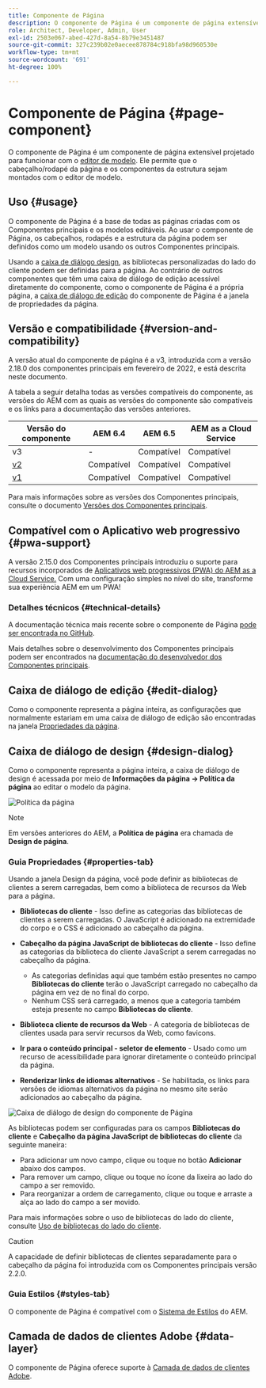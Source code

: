 ```yaml
---
title: Componente de Página
description: O componente de Página é um componente de página extensível projetado para funcionar com o editor de modelo e permitir que o cabeçalho/rodapé da página e os componentes da estrutura sejam montados com o editor de modelo.
role: Architect, Developer, Admin, User
exl-id: 2503e067-abed-427d-8a54-8b79e3451487
source-git-commit: 327c239b02e0aecee878784c918bfa98d960530e
workflow-type: tm+mt
source-wordcount: '691'
ht-degree: 100%

---
```


# Componente de Página {#page-component}

O componente de Página é um componente de página extensível projetado para funcionar com o [editor de modelo](https://experienceleague.adobe.com/docs/experience-manager-cloud-service/sites/authoring/features/templates.html?lang=pt-BR). Ele permite que o cabeçalho/rodapé da página e os componentes da estrutura sejam montados com o editor de modelo.

## Uso {#usage}

O componente de Página é a base de todas as páginas criadas com os Componentes principais e os modelos editáveis. Ao usar o componente de Página, os cabeçalhos, rodapés e a estrutura da página podem ser definidos como um modelo usando os outros Componentes principais.

Usando a [caixa de diálogo design](#design-dialog), as bibliotecas personalizadas do lado do cliente podem ser definidas para a página. Ao contrário de outros componentes que têm uma caixa de diálogo de edição acessível diretamente do componente, como o componente de Página é a própria página, a [caixa de diálogo de edição](#edit-dialog) do componente de Página é a janela de propriedades da página.

## Versão e compatibilidade {#version-and-compatibility}

A versão atual do componente de página é a v3, introduzida com a versão 2.18.0 dos componentes principais em fevereiro de 2022, e está descrita neste documento.

A tabela a seguir detalha todas as versões compatíveis do componente, as versões do AEM com as quais as versões do componente são compatíveis e os links para a documentação das versões anteriores.

| Versão do componente | AEM 6.4 | AEM 6.5 | AEM as a Cloud Service |
|---|---|---|---|
| v3 | - | Compatível | Compatível |
| [v2](v2/page.md) | Compatível | Compatível | Compatível |
| [v1](v1/page-v1.md) | Compatível | Compatível | Compatível |

Para mais informações sobre as versões dos Componentes principais, consulte o documento [Versões dos Componentes principais](/help/versions.md).

## Compatível com o Aplicativo web progressivo {#pwa-support}

A versão 2.15.0 dos Componentes principais introduziu o suporte para recursos incorporados de [Aplicativos web progressivos (PWA) do AEM as a Cloud Service.](https://experienceleague.adobe.com/docs/experience-manager-cloud-service/sites/authoring/features/enable-pwa.html?lang=pt-BR) Com uma configuração simples no nível do site, transforme sua experiência AEM em um PWA!

### Detalhes técnicos {#technical-details}

A documentação técnica mais recente sobre o componente de Página [pode ser encontrada no GitHub](https://adobe.com/go/aem_cmp_tech_page_v3_br).

Mais detalhes sobre o desenvolvimento dos Componentes principais podem ser encontrados na [documentação do desenvolvedor dos Componentes principais](/help/developing/overview.md).

## Caixa de diálogo de edição {#edit-dialog}

Como o componente representa a página inteira, as configurações que normalmente estariam em uma caixa de diálogo de edição são encontradas na janela [Propriedades da página](https://experienceleague.adobe.com/docs/experience-manager-cloud-service/sites/authoring/fundamentals/page-properties.html?lang=pt-BR).

## Caixa de diálogo de design {#design-dialog}

Como o componente representa a página inteira, a caixa de diálogo de design é acessada por meio de **Informações da página -> Política da página** ao editar o modelo da página.

![Política da página](/help/assets/page-policy.png)

>[!NOTE]
>
>Em versões anteriores do AEM, a **Política de página** era chamada de **Design de página**.

### Guia Propriedades {#properties-tab}

Usando a janela Design da página, você pode definir as bibliotecas de clientes a serem carregadas, bem como a biblioteca de recursos da Web para a página.

* **Bibliotecas do cliente** - Isso define as categorias das bibliotecas de clientes a serem carregadas. O JavaScript é adicionado na extremidade do corpo e o CSS é adicionado ao cabeçalho da página.
* **Cabeçalho da página JavaScript de bibliotecas do cliente** - Isso define as categorias da biblioteca do cliente JavaScript a serem carregadas no cabeçalho da página.
   * As categorias definidas aqui que também estão presentes no campo **Bibliotecas do cliente** terão o JavaScript carregado no cabeçalho da página em vez de no final do corpo.
   * Nenhum CSS será carregado, a menos que a categoria também esteja presente no campo **Bibliotecas do cliente**.

* **Biblioteca cliente de recursos da Web** - A categoria de bibliotecas de clientes usada para servir recursos da Web, como favicons.

* **Ir para o conteúdo principal - seletor de elemento** - Usado como um recurso de acessibilidade para ignorar diretamente o conteúdo principal da página.

* **Renderizar links de idiomas alternativos** - Se habilitada, os links para versões de idiomas alternativos da página no mesmo site serão adicionados ao cabeçalho da página.

![Caixa de diálogo de design do componente de Página](/help/assets/page-design.png)

As bibliotecas podem ser configuradas para os campos **Bibliotecas do cliente** e **Cabeçalho da página JavaScript de bibliotecas do cliente** da seguinte maneira:

* Para adicionar um novo campo, clique ou toque no botão **Adicionar** abaixo dos campos.
* Para remover um campo, clique ou toque no ícone da lixeira ao lado do campo a ser removido.
* Para reorganizar a ordem de carregamento, clique ou toque e arraste a alça ao lado do campo a ser movido.

Para mais informações sobre o uso de bibliotecas do lado do cliente, consulte [Uso de bibliotecas do lado do cliente](https://helpx.adobe.com/br/experience-manager/6-5/sites/developing/using/clientlibs.html).

>[!CAUTION]
>
>A capacidade de definir bibliotecas de clientes separadamente para o cabeçalho da página foi introduzida com os Componentes principais versão 2.2.0.

### Guia Estilos {#styles-tab}

O componente de Página é compatível com o [Sistema de Estilos](/help/get-started/authoring.md#component-styling) do AEM.

## Camada de dados de clientes Adobe {#data-layer}

O componente de Página oferece suporte à [Camada de dados de clientes Adobe](/help/developing/data-layer/overview.md).
